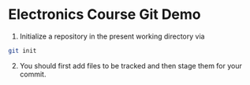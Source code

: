 # Electronics Course Git Demo

1. Initialize a repository in the present working directory via

```bash
git init
```

2. You should first add files to be tracked and then stage them for your commit.
